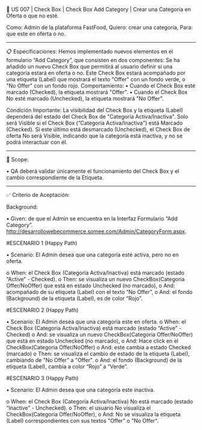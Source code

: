 📑 US 007 | Check Box | Check Box Add Category | Crear una Categoría en Oferta o que no esté.

Como: Admin de la plataforma FastFood,
Quiero: crear una categoría,
Para: que este en oferta o no.

---

📋 Especificaciones:
Hemos implementado nuevos elementos en el formulario “Add Category”, que consisten en dos componentes:
Se ha añadido un nuevo Check Box que permitirá al usuario definir si una categoría estará en oferta o no. Este Check Box estará acompañado por una etiqueta (Label) que mostrará el texto "Offer" con un fondo verde, o "No Offer" con un fondo rojo.
Comportamiento:
• Cuando el Check Box esté marcado (Checked), la etiqueta mostrará "Offer".
• Cuando el Check Box No esté marcado (Unchecked), la etiqueta mostrará "No Offer".

Condición Importante: La visibilidad del Check Box y la etiqueta (Label) dependerá del estado del Check Box de "Categoría Activa/Inactiva". Solo será Visible si el Check Box (“Categoría Activa/Inactiva") está Marcado (Checked). Si este último está desmarcado (Unchecked), el Check Box de oferta No será Visible, indicando que la categoría está inactiva, y no se podrá interactuar con él.

---

🎯 Scope:

• QA deberá validar únicamente el funcionamiento del Check Box y el cambio correspondiente de la Etiqueta.

---

✅ Criterio de Aceptación:

Background:

• Given: de que el Admin se encuentra en la Interfaz Formulario “Add Category”. http://desarrollowebecommerce.somee.com/Admin/CategoryForm.aspx.

#ESCENARIO 1 (Happy Path)

• Scenario: El Admin desea que una categoría esté activa, pero no en oferta.

o When: el Check Box (Categoría Activa/Inactiva) está marcado (estado “Active” - Checked).
o Then: se visualiza un nuevo CheckBox(Categoria Offer/NoOffer) que está en estado Unchecked (no marcado),
o And: acompañado de su etiqueta (Label) con el texto “No Offer”,
o And: el fondo (Background) de la etiqueta (Label), es de color “Rojo”.

#ESCENARIO 2 (Happy Path)

• Scenario: El Admin desea que una categoría este en oferta.
o When: el Check Box (Categoría Activa/Inactiva) está marcado (estado “Active” - Checked)
o And: se visualiza un nuevo CheckBox(Categoria Offer/NoOffer) que está en estado Unchecked (no marcado),
o And: Hace click en el CheckBox(Categoria Offer/NoOffer)
o And: este cambia a estado Checked (marcado)
o Then: se visualiza el cambio de estado de la etiqueta (Label), cambiando de "No Offer" a "Offer".
o And: el fondo (Background) de la etiqueta (Label), cambia a color “Rojo” a “Verde”.

#ESCENARIO 3 (Happy Path)

• Scenario: El Admin desea que una categoría este inactiva.

o When: el Check Box (Categoría Activa/Inactiva) No está marcado (estado “Inactive” - Unchecked).
o Then: el usuario No visualiza el CheckBox(Categoria Offer/NoOffer),
o And: No se visualiza la etiqueta (Label) correspondientes con sus textos "Offer" o "No Offer".
